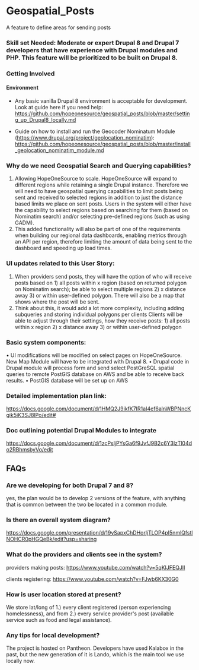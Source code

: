 # Geospatial_Posts
A feature to define areas for sending posts

### Skill set Needed: Moderate or expert Drupal 8 and Drupal 7 developers that have experience with Drupal modules and PHP. This feature will be prioritized to be built on Drupal 8.

### Getting Involved

#### Environment
* Any basic vanilla Drupal 8 environment is acceptable for development. Look at guide here if you need help: https://github.com/hopeonesource/geospatial_posts/blob/master/setting_up_Drupal8_locally.md

* Guide on how to install and run the Geocoder Nominatum Module (https://www.drupal.org/project/geolocation_nominatim): https://github.com/hopeonesource/geospatial_posts/blob/master/install_geolocation_nominatim_module.md

### Why do we need Geospatial Search and Querying capabilities?
1.	Allowing HopeOneSource to scale. HopeOneSource will expand to different regions while retaining a single Drupal instance. Therefore we will need to have geospatial querying capabilities to limit posts being sent and received to selected regions in addition to just the distance based limits we place on sent posts. Users in the system will either have the capability to select regions based on searching for them (based on Nominatim search) and/or selecting pre-defined regions (such as using GADM).
2.	This added functionality will also be part of one of the requirements when building our regional data dashboards, enabling metrics through an API per region, therefore limiting the amount of data being sent to the dashboard and speeding up load times. 

### UI updates related to this User Story:
1.	When providers send posts, they will have the option of who will receive posts based on 1) all posts within x region (based on returned polygon on Nominatim search); be able to select multiple regions 2) x distance away 3) or within user-defined polygon. There will also be a map that shows where the post will be sent.
2.	Think about this, it would add a lot more complexity, including adding subqueries and storing individual polygons per clients Clients will be able to adjust through their settings, how they receive posts: 1) all posts within x region 2) x distance away 3) or within user-defined polygon

### Basic system components:
•	UI modifications will be modified on select pages on HopeOneSource. New Map Module will have to be integrated with Drupal 8.
•	Drupal code in Drupal module will process form and send select PostGreSQL spatial queries to remote PostGIS database on AWS and be able to receive back results.
•	PostGIS database will be set up on AWS 

### Detailed implementation plan link:
https://docs.google.com/document/d/1HMQ2J9ikfK7IR1aI4ef6alnWBPNncKgik5iK3SJ8lPo/edit#

### Doc outlining potential Drupal Modules to integrate
https://docs.google.com/document/d/1zcPsljPYsGa6f9JvfJ9B2c6Y3lzTl04do2RBhmsbyVo/edit


## FAQs

### Are we developing for both Drupal 7 and 8?
yes, the plan would be to develop 2 versions of the feature, with anything that is common between the two be located in a common module.

### Is there an overall system diagram?
https://docs.google.com/presentation/d/19ySapxChDHorljTLOP4pI5nmlQfstlNOHCR0pHGQeBk/edit?usp=sharing 

### What do the providers and clients see in the system?
providers making posts: https://www.youtube.com/watch?v=5qKlJFEQJlI

clients registering: https://www.youtube.com/watch?v=FJwb6KX30G0 

### How is user location stored at present?
We store lat/long of 1.) every client registered (person experiencing homelessness), and from 2.) every service provider's post (available service such as food and legal assistance).

### Any tips for local development?
The project is hosted on Pantheon. Developers have used Kalabox in the past, but the new generation of it is Lando, which is the main tool we use locally now.
